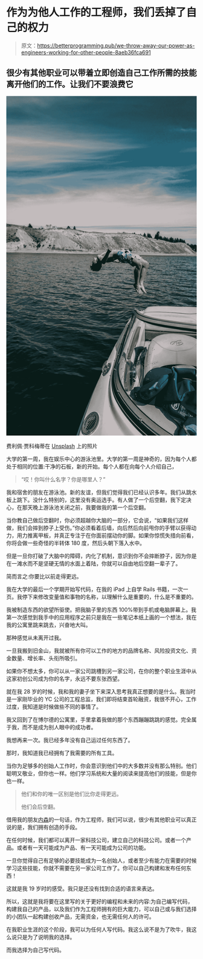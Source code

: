 # 作为为他人工作的工程师，我们丢掉了自己的权力

> 原文：<https://betterprogramming.pub/we-throw-away-our-power-as-engineers-working-for-other-people-8aeb36fca691>

## 很少有其他职业可以带着立即创造自己工作所需的技能离开他们的工作。让我们不要浪费它

![](img/bef68cb1147777d8ad16169c491989d2.png)

费利佩·贾科梅蒂在 [Unsplash](https://unsplash.com?utm_source=medium&utm_medium=referral) 上的照片

大学的第一周，我在娱乐中心的游泳池里。大学的第一周是神奇的，因为每个人都处于相同的位置:干净的石板，新的开始。每个人都在向每个人介绍自己，

> “哎！你叫什么名字？你是哪里人？”

我和宿舍的朋友在游泳池。新的友谊，但我们觉得我们已经认识多年。我们从跳水板上跳下。没什么特别的，这里没有奥运选手。有人做了一个后空翻，我下定决心，在那天晚上游泳池关闭之前，我要做我的第一个后空翻。

当你教自己做后空翻时，你必须超越你大脑的一部分，它会说，“如果我们这样做，我们会摔到脖子上受伤。”你必须看着后墙，向后然后向前甩你的手臂以获得动力，用力推离甲板，并真正专注于在你面前摆动你的脚。如果你惊慌失措向前看，你将会做一些奇怪的半转体 180 度，然后头朝下落入水中。

但是一旦你打破了大脑中的障碍，内化了机制，意识到你不会摔断脖子，因为你是在一滩水而不是坚硬无情的水面上着陆，你就可以自由地后空翻一辈子了。

简而言之:你要比以前走得更远。

我在大学的最后一个学期开始写代码，在我的 iPad 上自学 Rails 书籍，一次一页。我停下来修改变量值和事物的名称，以理解什么是重要的，什么是不重要的。

我被制造东西的欲望所驱使。把我脑子里的东西 100%带到手机或电脑屏幕上。我第一次感觉到我手中的应用程序之前只是我在一些笔记本纸上画的一个想法，我在我的公寓里跳来跳去，兴奋地大叫。

那种感觉从未离开过我。

一旦我搬到旧金山，我就被所有你可以工作的地方的品牌名称、风险投资文化、资金数量、增长率、头衔所吸引。

如果你不想太多，你可以从一家公司跳槽到另一家公司，在你的整个职业生涯中从这家初创公司成为你的名字，永远不要东张西望。

就在我 28 岁的时候，我和我的妻子坐下来深入思考我真正想要的是什么。我当时是一家刚毕业的 YC 公司的工程总监，我们即将结束首轮融资，我很不开心，工作过度，我知道是时候做些不同的事情了。

我又回到了在博尔德的公寓里，手里拿着我做的那个东西蹦蹦跳跳的感觉。完全属于我，而不是成为别人眼中的成功者。

我想再来一次。我已经多年没有自己运过任何东西了。

那时，我知道我已经拥有了我需要的所有工具。

当你为足够多的创始人工作时，你会意识到他们中的大多数并没有那么特别。他们聪明又敬业，但你也一样。他们学习系统和大量的阅读来提高他们的技能，但是你也一样。

> 他们和你的唯一区别是他们比你走得更远。
> 
> 他们会后空翻。

借用我的朋友[内森](http://twitter.com/nbashaw)的一句话，作为工程师，我们可以说，很少有其他职业可以真正说的是，我们拥有创造的手段。

在任何时候，我们都可以离开一家科技公司，建立自己的科技公司。或者一个产品。或者有一天可能成为产品、有一天可能成为公司的功能。

一旦你觉得自己有足够的必要技能成为一名创始人，或者至少有能力在需要的时候学习这些技能，你就不需要在另一家公司工作了。你可以自己构建和发布任何东西！

这就是我 19 岁时的感受。我只是还没有找到合适的语言来表达。

所以，这就是我将要在这里写的关于更好的编程和未来的内容:为自己编写代码，构建我自己的产品，以及我们作为工程师拥有的巨大能力，可以自己或与我们选择的小团队一起构建创收产品，无需资金，也无需任何人的许可。

在我职业生涯的这个阶段，我可以为任何人写代码。我这么说不是为了吹牛，我这么说只是为了说明我的选择。

而我选择为自己写代码。